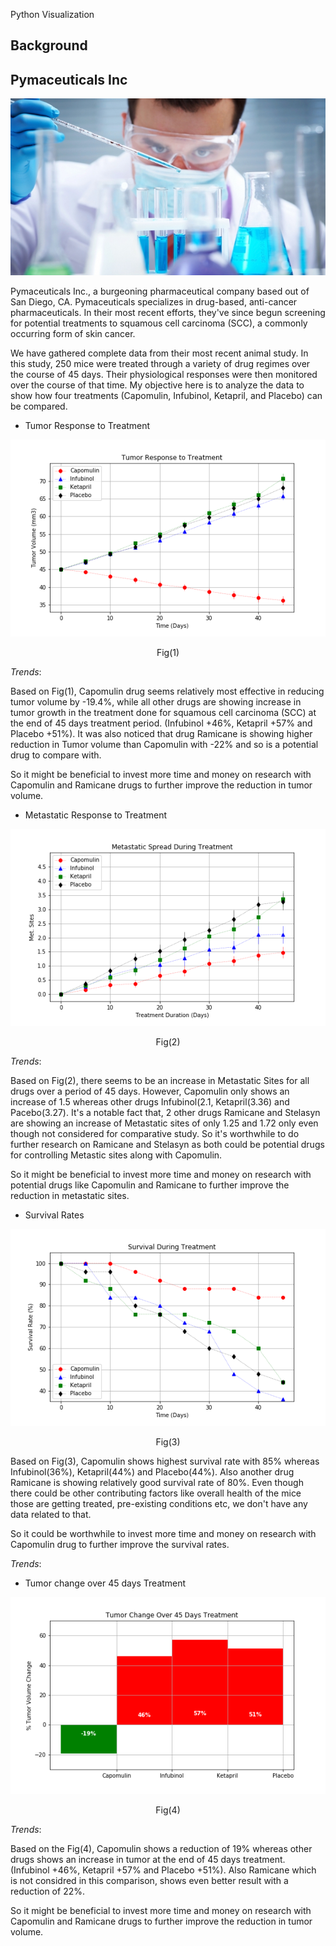Python Visualization

## Background


##  Pymaceuticals Inc

![Laboratory](Images/Laboratory.jpg)


Pymaceuticals Inc., a burgeoning pharmaceutical company based out of San Diego, CA. Pymaceuticals specializes in drug-based, anti-cancer pharmaceuticals. In their most recent efforts, they've since begun screening for potential treatments to squamous cell carcinoma (SCC), a commonly occurring form of skin cancer.

We have gathered complete data from their most recent animal study. In this study, 250 mice were treated through a variety of drug regimes over the course of 45 days. Their physiological responses were then monitored over the course of that time. My objective here is to analyze the data to show how four treatments (Capomulin, Infubinol, Ketapril, and Placebo) can be compared.


* Tumor Response to Treatment

![Tumor1](Images/tumorResponse2TreatmentChart.png)

<p align="center">Fig(1)</p>

_Trends_: 

Based on Fig(1), Capomulin drug seems relatively most effective in reducing tumor volume by -19.4%, while all other drugs are showing increase in tumor growth in the treatment done for squamous cell carcinoma (SCC) at the end of 45 days treatment period. (Infubinol +46%, Ketapril +57% and Placebo +51%). It was also noticed that drug Ramicane is showing higher reduction in Tumor volume than Capomulin with -22% and so is a potential drug to compare with. 

So it might be beneficial to invest more time and money on research with Capomulin and Ramicane drugs to further improve the reduction in tumor volume.


* Metastatic Response to Treatment

![Metastasis](Images/metastaticSpread2TreatmentChart.png)

<p align="center">Fig(2)</p>

_Trends_:

Based on Fig(2), there seems to be an increase in Metastatic Sites for all drugs over a period of 45 days. However, Capomulin only shows an increase of 1.5 whereas other drugs Infubinol(2.1, Ketapril(3.36) and Pacebo(3.27). It's a notable fact that, 2 other drugs Ramicane and Stelasyn are showing an increase of Metastatic sites of only 1.25 and 1.72 only even though not considered for comparative study. So it's worthwhile to do further research on Ramicane and Stelasyn as both could be potential drugs for controlling Metastic sites along with Capomulin.

So it might be beneficial to invest more time and money on research with potential drugs like Capomulin and Ramicane to further improve the reduction in metastatic sites.


* Survival Rates

![Survival](Images/survivalDuringTreatmentChart.png)

<p align="center">Fig(3)</p>

Based on Fig(3), Capomulin shows highest survival rate with 85% whereas Infubinol(36%), Ketapril(44%) and Placebo(44%). Also another drug Ramicane is showing relatively good survival rate of 80%.  Even though there could be other contributing factors like overall health of the mice those are getting treated, pre-existing conditions etc, we don't have any data related to that.

So it could be worthwhile to invest more time and money on research with Capomulin drug to further improve the survival rates. 

_Trends_:

* Tumor change over 45 days Treatment

![Change](Images/tumorChange45Days.png)

<p align="center">Fig(4)</p>

_Trends_:

Based on the Fig(4), Capomulin shows a reduction of 19% whereas other drugs shows an increase in tumor at the end of 45 days treatment. (Infubinol +46%, Ketapril +57% and Placebo +51%). Also Ramicane which is not considred in this comparison, shows even better result with a reduction of 22%. 

So it might be beneficial to invest more time and money on research with Capomulin and Ramicane drugs to further improve the reduction in tumor volume.